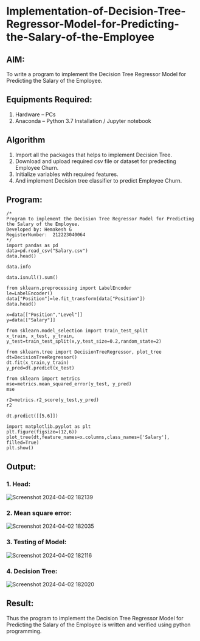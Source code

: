 # Implementation-of-Decision-Tree-Regressor-Model-for-Predicting-the-Salary-of-the-Employee

## AIM:
To write a program to implement the Decision Tree Regressor Model for Predicting the Salary of the Employee.

## Equipments Required:
1. Hardware – PCs
2. Anaconda – Python 3.7 Installation / Jupyter notebook

## Algorithm
1. Import all the packages that helps to implement Decision Tree.
2. Download and upload required csv file or dataset for predecting Employee Churn.
3. Initialize variables with required features.
4. And implement Decision tree classifier to predict Employee Churn. 

## Program:
```
/*
Program to implement the Decision Tree Regressor Model for Predicting the Salary of the Employee.
Developed by: Hemakesh G
RegisterNumber:  212223040064
*/
import pandas as pd
data=pd.read_csv("Salary.csv")
data.head()

data.info

data.isnull().sum()

from sklearn.preprocessing import LabelEncoder
le=LabelEncoder()
data["Position"]=le.fit_transform(data["Position"])
data.head()

x=data[["Position","Level"]]
y=data[["Salary"]]

from sklearn.model_selection import train_test_split
x_train, x_test, y_train, y_test=train_test_split(x,y,test_size=0.2,random_state=2)

from sklearn.tree import DecisionTreeRegressor, plot_tree
dt=DecisionTreeRegressor()
dt.fit(x_train,y_train)
y_pred=dt.predict(x_test)

from sklearn import metrics
mse=metrics.mean_squared_error(y_test, y_pred)
mse

r2=metrics.r2_score(y_test,y_pred)
r2

dt.predict([[5,6]])

import matplotlib.pyplot as plt
plt.figure(figsize=(12,6))
plot_tree(dt,feature_names=x.columns,class_names=['Salary'], filled=True)
plt.show()

```

## Output:
### 1. Head:
![Screenshot 2024-04-02 182139](https://github.com/HEMAKESHG/Implementation-of-Decision-Tree-Regressor-Model-for-Predicting-the-Salary-of-the-Employee/assets/144870552/ec092b75-6cc7-452c-8569-cbb76864d867)


### 2. Mean square error:
![Screenshot 2024-04-02 182035](https://github.com/HEMAKESHG/Implementation-of-Decision-Tree-Regressor-Model-for-Predicting-the-Salary-of-the-Employee/assets/144870552/c5b95e50-ebcc-4f69-bf48-886f4d7a4e71)


### 3. Testing of Model:
![Screenshot 2024-04-02 182116](https://github.com/HEMAKESHG/Implementation-of-Decision-Tree-Regressor-Model-for-Predicting-the-Salary-of-the-Employee/assets/144870552/c7e8e0be-3609-4c67-a50d-5dc3d95f34b0)


### 4. Decision Tree:
![Screenshot 2024-04-02 182020](https://github.com/HEMAKESHG/Implementation-of-Decision-Tree-Regressor-Model-for-Predicting-the-Salary-of-the-Employee/assets/144870552/1f033144-c59f-4737-ad76-d7e5571ab786)


## Result:
Thus the program to implement the Decision Tree Regressor Model for Predicting the Salary of the Employee is written and verified using python programming.
